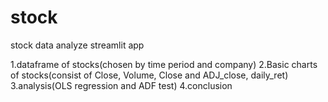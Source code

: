 # stock
 stock data analyze streamlit app

 1.dataframe of stocks(chosen by time period and company)
 2.Basic charts of stocks(consist of Close, Volume, Close and ADJ_close, daily_ret)
 3.analysis(OLS regression and ADF test)
 4.conclusion